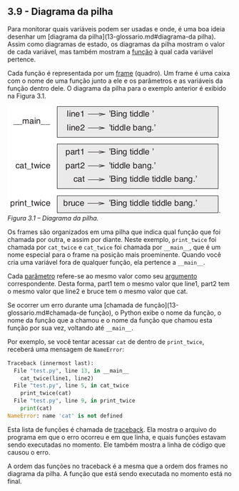 ## 3.9 - Diagrama da pilha

Para monitorar quais variáveis podem ser usadas e onde, é uma boa ideia desenhar um [diagrama da pilha](13-glossario.md#diagrama-da pilha). Assim como diagramas de estado, os diagramas da pilha mostram o valor de cada variável, mas também mostram a [função](13-glossario.md#função) à qual cada variável pertence.

Cada função é representada por um [frame](13-glossario.md#frame) (quadro). Um frame é uma caixa com o nome de uma função junto a ele e os parâmetros e as variáveis da função dentro dele. O diagrama da pilha para o exemplo anterior é exibido na Figura 3.1.

![Figura 3.1 – Diagrama da pilha](/fig/tnkp_0301.png).
<br>_Figura 3.1 – Diagrama da pilha._

Os frames são organizados em uma pilha que indica qual função que foi chamada por outra, e assim por diante. Neste exemplo, `print_twice` foi chamada por `cat_twice` e `cat_twice` foi chamada por `__main__`, que é um nome especial para o frame na posição mais proeminente. Quando você cria uma variável fora de qualquer função, ela pertence a `__main__`.

Cada [parâmetro](13-glossario.md#parâmetro) refere-se ao mesmo valor como seu [argumento](13-glossario.md#argumento) correspondente. Desta forma, part1 tem o mesmo valor que line1, part2 tem o mesmo valor que line2 e bruce tem o mesmo valor que cat.

Se ocorrer um erro durante uma [chamada de função](13-glossario.md#chamada-de função), o Python exibe o nome da função, o nome da função que a chamou e o nome da função que chamou esta função por sua vez, voltando até `__main__`.

Por exemplo, se você tentar acessar `cat` de dentro de `print_twice`, receberá uma mensagem de `NameError`:

```python
Traceback (innermost last):
  File "test.py", line 13, in __main__
    cat_twice(line1, line2)
  File "test.py", line 5, in cat_twice
    print_twice(cat)
  File "test.py", line 9, in print_twice
    print(cat)
NameError: name 'cat' is not defined
```

Esta lista de funções é chamada de [traceback](13-glossario.md#traceback). Ela mostra o arquivo do programa em que o erro ocorreu e em que linha, e quais funções estavam sendo executadas no momento. Ele também mostra a linha de código que causou o erro.

A ordem das funções no traceback é a mesma que a ordem dos frames no diagrama da pilha. A função que está sendo executada no momento está no final.
